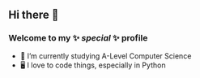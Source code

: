 ## Hi there 👋
### Welcome to my ✨ _special_ ✨ profile
- 🌱 I’m currently studying A-Level Computer Science
- 🖥️ I love to code things, especially in Python

<!--
**HAGerox/HAGerox** is a ✨ _special_ ✨ repository because its `README.md` (this file) appears on your GitHub profile.

Here are some ideas to get you started:

- 🔭 I’m currently working on ...
- 🌱 I’m currently learning ...
- 👯 I’m looking to collaborate on ...
- 🤔 I’m looking for help with ...
- 💬 Ask me about ...
- 📫 How to reach me: ...
- 😄 Pronouns: ...
- ⚡ Fun fact: ...
-->
